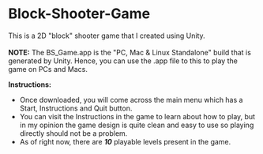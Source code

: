 # Block-Shooter-Game
This is a 2D "block" shooter game that I created using Unity.<br/><br/>
**NOTE:** The BS_Game.app is the "PC, Mac & Linux Standalone" build that is generated by Unity. Hence, you can use the .app file to this to play the game on PCs and Macs.

**Instructions:** 
- Once downloaded, you will come across the main menu which has a Start, Instructions and Quit button. 
- You can visit the Instructions in the game to learn about how to play, but in my opinion the game design is quite clean and easy to use so playing directly should not be a problem.
- As of right now, there are ***10*** playable levels present in the game. 
